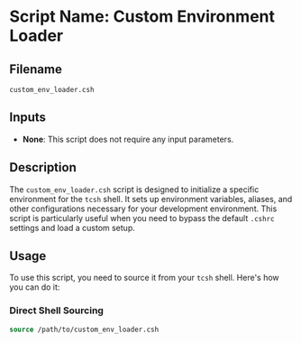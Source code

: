 # Script Name: Custom Environment Loader

## Filename
`custom_env_loader.csh`

## Inputs
- **None**: This script does not require any input parameters.

## Description
The `custom_env_loader.csh` script is designed to initialize a specific environment for the `tcsh` shell. It sets up environment variables, aliases, and other configurations necessary for your development environment. This script is particularly useful when you need to bypass the default `.cshrc` settings and load a custom setup.

## Usage
To use this script, you need to source it from your `tcsh` shell. Here's how you can do it:

### Direct Shell Sourcing
```csh
source /path/to/custom_env_loader.csh
